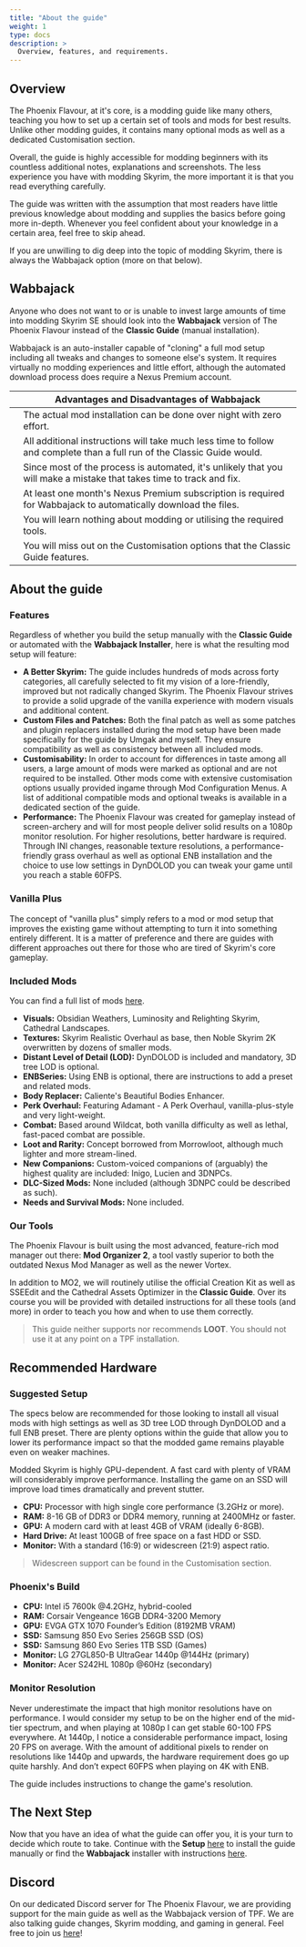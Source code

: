 ```yaml
---
title: "About the guide"
weight: 1
type: docs
description: >
  Overview, features, and requirements.
---
```


## Overview

The Phoenix Flavour, at it's core, is a modding guide like many others, teaching you how to set up a certain set of tools and mods for best results. Unlike other modding guides, it contains many optional mods as well as a dedicated Customisation section.

Overall, the guide is highly accessible for modding beginners with its countless additional notes, explanations and screenshots. The less experience you have with modding Skyrim, the more important it is that you read everything carefully.

The guide was written with the assumption that most readers have little previous knowledge about modding and supplies the basics before going more in-depth. Whenever you feel confident about your knowledge in a certain area, feel free to skip ahead.

If you are unwilling to dig deep into the topic of modding Skyrim, there is always the Wabbajack option (more on that below).

## Wabbajack

Anyone who does not want to or is unable to invest large amounts of time into modding Skyrim SE should look into the **Wabbajack** version of The Phoenix Flavour instead of the **Classic Guide** (manual installation).

Wabbajack is an auto-installer capable of "cloning" a full mod setup including all tweaks and changes to someone else's system. It requires virtually no modding experiences and little effort, although the automated download process does require a Nexus Premium account.

|            | Advantages and Disadvantages of Wabbajack                    |
| ---------- | ------------------------------------------------------------ |
| <span style= "color: green"><i class="fas fa-plus-circle"></i></span> | The actual mod installation can be done over night with zero effort. |
| <span style= "color: green"><i class="fas fa-plus-circle"></i></span> | All additional instructions will take much less time to follow and complete than a full run of the Classic Guide would. |
| <span style= "color: green"><i class="fas fa-plus-circle"></i></span> | Since most of the process is automated, it's unlikely that you will make a mistake that takes time to track and fix. |
| <span style= "color: red"><i class="fas fa-minus-circle"></i></span> | At least one month's Nexus Premium subscription is required for Wabbajack to automatically download the files. |
| <span style= "color: red"><i class="fas fa-minus-circle"></i></span> | You will learn nothing about modding or utilising the required tools. |
| <span style= "color: red"><i class="fas fa-minus-circle"></i></span> | You will miss out on the Customisation options that the Classic Guide features. |

## About the guide

### Features

Regardless of whether you build the setup manually with the **Classic Guide** or automated with the **Wabbajack Installer**, here is what the resulting mod setup will feature:

- **A Better Skyrim:** The guide includes hundreds of mods across forty categories, all carefully selected to fit my vision of a lore-friendly, improved but not radically changed Skyrim. The Phoenix Flavour strives to provide a solid upgrade of the vanilla experience with modern visuals and additional content.
- **Custom Files and Patches:** Both the final patch as well as some patches and plugin replacers installed during the mod setup have been made specifically for the guide by Umgak and myself. They ensure compatibility as well as consistency between all included mods.
- **Customisability:** In order to account for differences in taste among all users, a large amount of mods were marked as optional and are not required to be installed. Other mods come with extensive customisation options usually provided ingame through Mod Configuration Menus. A list of additional compatible mods and optional tweaks is available in a dedicated section of the guide.
- **Performance:** The Phoenix Flavour was created for gameplay instead of screen-archery and will for most people deliver solid results on a 1080p monitor resolution. For higher resolutions, better hardware is required. Through INI changes, reasonable texture resolutions, a performance-friendly grass overhaul as well as optional ENB installation and the choice to use low settings in DynDOLOD you can tweak your game until you reach a stable 60FPS.

### Vanilla Plus

The concept of "vanilla plus" simply refers to a mod or mod setup that improves the existing game without attempting to turn it into something entirely different. It is a matter of preference and there are guides with different approaches out there for those who are tired of Skyrim's core gameplay.

### Included Mods

You can find a full list of mods [here](https://docs.google.com/spreadsheets/d/1XFcvzBLykdkSxjX225S9tmqNWFFoTeNWUxBEK5YOIZQ/edit?usp=drive_web&ouid=118321045324288884377).

- **Visuals:** Obsidian Weathers, Luminosity and Relighting Skyrim, Cathedral Landscapes.
- **Textures:** Skyrim Realistic Overhaul as base, then Noble Skyrim 2K overwritten by dozens of smaller mods.
- **Distant Level of Detail (LOD):** DynDOLOD is included and mandatory, 3D tree LOD is optional.
- **ENBSeries:** Using ENB is optional, there are instructions to add a preset and related mods.
- **Body Replacer:** Caliente's Beautiful Bodies Enhancer.
- **Perk Overhaul:** Featuring Adamant - A Perk Overhaul, vanilla-plus-style and very light-weight.
- **Combat:** Based around Wildcat, both vanilla difficulty as well as lethal, fast-paced combat are possible.
- **Loot and Rarity:** Concept borrowed from Morrowloot, although much lighter and more stream-lined.
- **New Companions:** Custom-voiced companions of (arguably) the highest quality are included: Inigo, Lucien and 3DNPCs.
- **DLC-Sized Mods:** None included (although 3DNPC could be described as such).
- **Needs and Survival Mods:** None included.

### Our Tools

The Phoenix Flavour is built using the most advanced, feature-rich mod manager out there: **Mod Organizer 2**, a tool vastly superior to both the outdated Nexus Mod Manager as well as the newer Vortex.

In addition to MO2, we will routinely utilise the official Creation Kit as well as SSEEdit and the Cathedral Assets Optimizer in the **Classic Guide**. Over its course you will be provided with detailed instructions for all these tools (and more) in order to teach you how and when to use them correctly.

> This guide neither supports nor recommends **LOOT**. You should not use it at any point on a TPF installation.

## Recommended Hardware

### Suggested Setup

The specs below are recommended for those looking to install all visual mods with high settings as well as 3D tree LOD through DynDOLOD and a full ENB preset. There are plenty options within the guide that allow you to lower its performance impact so that the modded game remains playable even on weaker machines.

Modded Skyrim is highly GPU-dependent. A fast card with plenty of VRAM will considerably improve performance. Installing the game on an SSD will improve load times dramatically and prevent stutter.

- **CPU:** Processor with high single core performance (3.2GHz or more).
- **RAM:** 8-16 GB of DDR3 or DDR4 memory, running at 2400MHz or faster.
- **GPU:** A modern card with at least 4GB of VRAM (ideally 6-8GB).
- **Hard Drive:** At least 100GB of free space on a fast HDD or SSD.
- **Monitor:** With a standard (16:9) or widescreen (21:9) aspect ratio.

> Widescreen support can be found in the Customisation section.

### Phoenix's Build

- **CPU:** Intel i5 7600k @4.2GHz, hybrid-cooled
- **RAM:** Corsair Vengeance 16GB DDR4-3200 Memory
- **GPU:** EVGA GTX 1070 Founder’s Edition (8192MB VRAM)
- **SSD:** Samsung 850 Evo Series 256GB SSD (OS)
- **SSD:** Samsung 860 Evo Series 1TB SSD (Games)
- **Monitor:** LG 27GL850-B UltraGear 1440p @144Hz (primary)
- **Monitor:** Acer S242HL 1080p @60Hz (secondary)

### Monitor Resolution

Never underestimate the impact that high monitor resolutions have on performance. I would consider my setup to be on the higher end of the mid-tier spectrum, and when playing at 1080p I can get stable 60-100 FPS everywhere. At 1440p, I notice a considerable performance impact, losing 20 FPS on average. With the amount of additional pixels to render on resolutions like 1440p and upwards, the hardware requirement does go up quite harshly. And don’t expect 60FPS when playing on 4K with ENB.

The guide includes instructions to change the game's resolution.

## The Next Step

Now that you have an idea of what the guide can offer you, it is your turn to decide which route to take. Continue with the **Setup** [here](https://foreverphoenix.github.io/docs/01-setup/step-01/) to install the guide manually or find the **Wabbajack** installer with instructions [here](https://docs.google.com/document/d/1wl3p-Nd0JZLohjJjDAV6SmxHDW6O4fYt7pngn8Es8DU/edit#heading=h.vqn9sw772v98).

## Discord

On our dedicated Discord server for The Phoenix Flavour, we are providing support for the main guide as well as the Wabbajack version of TPF. We are also talking guide changes, Skyrim modding, and gaming in general. Feel free to join us [here](https://discord.gg/BpwXX5f)!